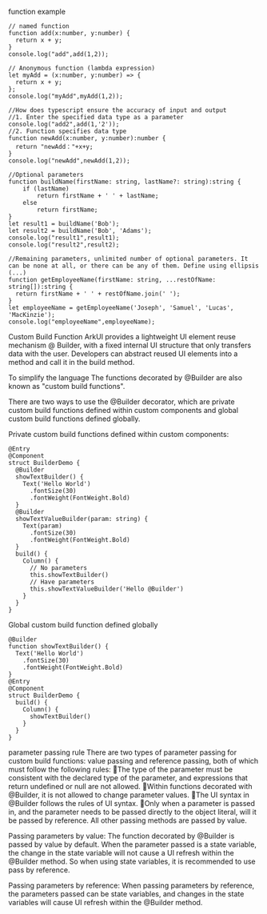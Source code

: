 function
example
```
// named function
function add(x:number, y:number) {
  return x + y;
}
console.log("add",add(1,2)); 

// Anonymous function (lambda expression)
let myAdd = (x:number, y:number) => {
  return x + y;
};
console.log("myAdd",myAdd(1,2)); 

//How does typescript ensure the accuracy of input and output
//1. Enter the specified data type as a parameter
console.log("add2",add(1,'2')); 
//2. Function specifies data type
function newAdd(x:number, y:number):number {
  return "newAdd："+x+y;
}
console.log("newAdd",newAdd(1,2)); 

//Optional parameters
function buildName(firstName: string, lastName?: string):string {
    if (lastName)
        return firstName + ' ' + lastName;
    else
        return firstName;
}
let result1 = buildName('Bob');
let result2 = buildName('Bob', 'Adams');
console.log("result1",result1);
console.log("result2",result2);

//Remaining parameters, unlimited number of optional parameters. It can be none at all, or there can be any of them. Define using ellipsis (...)
function getEmployeeName(firstName: string, ...restOfName: string[]):string {
  return firstName + ' ' + restOfName.join(' ');
}
let employeeName = getEmployeeName('Joseph', 'Samuel', 'Lucas', 'MacKinzie');
console.log("employeeName",employeeName);
```

Custom Build Function
ArkUI provides a lightweight UI element reuse mechanism @ Builder, with a fixed internal UI structure that only transfers data with the user. Developers can abstract reused UI elements into a method and call it in the build method.

To simplify the language The functions decorated by @Builder are also known as "custom build functions".

There are two ways to use the @Builder decorator, which are private custom build functions defined within custom components and global custom build functions defined globally.

Private custom build functions defined within custom components:
```
@Entry
@Component
struct BuilderDemo {
  @Builder
  showTextBuilder() {
    Text('Hello World')
      .fontSize(30)
      .fontWeight(FontWeight.Bold)
  }
  @Builder
  showTextValueBuilder(param: string) {
    Text(param)
      .fontSize(30)
      .fontWeight(FontWeight.Bold)
  }
  build() {
    Column() {
      // No parameters
      this.showTextBuilder()
      // Have parameters
      this.showTextValueBuilder('Hello @Builder')
    }
  }
}
```

Global custom build function defined globally
```
@Builder
function showTextBuilder() {
  Text('Hello World')
    .fontSize(30)
    .fontWeight(FontWeight.Bold)
}
@Entry
@Component
struct BuilderDemo {
  build() {
    Column() {
      showTextBuilder()
    }
  }
}
```

parameter passing rule
There are two types of parameter passing for custom build functions: value passing and reference passing, both of which must follow the following rules:
The type of the parameter must be consistent with the declared type of the parameter, and expressions that return undefined or null are not allowed.
Within functions decorated with @Builder, it is not allowed to change parameter values.
The UI syntax in @Builder follows the rules of UI syntax.
Only when a parameter is passed in, and the parameter needs to be passed directly to the object literal, will it be passed by reference. All other passing methods are passed by value.

Passing parameters by value:
The function decorated by @Builder is passed by value by default. When the parameter passed is a state variable, the change in the state variable will not cause a UI refresh within the @Builder method. So when using state variables, it is recommended to use pass by reference.

Passing parameters by reference:
When passing parameters by reference, the parameters passed can be state variables, and changes in the state variables will cause UI refresh within the @Builder method.

